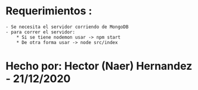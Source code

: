 # Requerimientos :
    - Se necesita el servidor corriendo de MongoDB
    - para correr el servidor:
        * Si se tiene nodemon usar -> npm start
        * De otra forma usar -> node src/index

# Hecho por: Hector (Naer) Hernandez - 21/12/2020